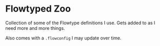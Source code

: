 # Flowtyped Zoo

Collection of some of the Flowtype definitions I use. Gets added to as I need more and more things.

Also comes with a `.flowconfig` I may update over time.
